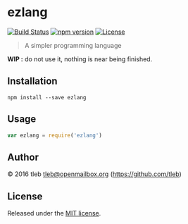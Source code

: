 # ezlang

[![Build Status][travis-image]][travis-url]
[![npm version][npm-image]][npm-url]
[![License][license-image]][license-url]

[travis-url]: https://travis-ci.org/tleb/ezlang
[travis-image]: https://img.shields.io/travis/tleb/ezlang.svg
[npm-url]: https://www.npmjs.com/package/ezlang
[npm-image]: https://img.shields.io/npm/v/ezlang.svg
[license-url]: https://opensource.org/licenses/MIT
[license-image]: https://img.shields.io/npm/l/ezlang.svg

> A simpler programming language

**WIP :** do not use it, nothing is near being finished.

## Installation

```shell
npm install --save ezlang
```

## Usage

```js
var ezlang = require('ezlang')
```

## Author

© 2016 tleb <tleb@openmailbox.org> (https://github.com/tleb)

## License

Released under the [MIT license](http://tleb.mit-license.org).
